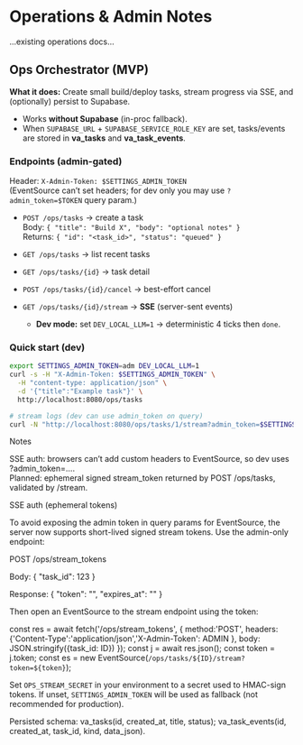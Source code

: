 # Operations & Admin Notes

...existing operations docs...

## Ops Orchestrator (MVP)

**What it does:** Create small build/deploy tasks, stream progress via SSE, and (optionally) persist to Supabase.
- Works **without Supabase** (in-proc fallback).  
- When `SUPABASE_URL` + `SUPABASE_SERVICE_ROLE_KEY` are set, tasks/events are stored in **va_tasks** and **va_task_events**.

### Endpoints (admin-gated)
Header: `X-Admin-Token: $SETTINGS_ADMIN_TOKEN`  
(EventSource can’t set headers; for dev only you may use `?admin_token=$TOKEN` query param.)

- `POST /ops/tasks` → create a task  
  Body: `{ "title": "Build X", "body": "optional notes" }`  
  Returns: `{ "id": "<task_id>", "status": "queued" }`

- `GET /ops/tasks` → list recent tasks

- `GET /ops/tasks/{id}` → task detail

- `POST /ops/tasks/{id}/cancel` → best-effort cancel

- `GET /ops/tasks/{id}/stream` → **SSE** (server-sent events)  
  - **Dev mode:** set `DEV_LOCAL_LLM=1` → deterministic 4 ticks then `done`.

### Quick start (dev)
```bash
export SETTINGS_ADMIN_TOKEN=adm DEV_LOCAL_LLM=1
curl -s -H "X-Admin-Token: $SETTINGS_ADMIN_TOKEN" \
  -H "content-type: application/json" \
  -d '{"title":"Example task"}' \
  http://localhost:8080/ops/tasks

# stream logs (dev can use admin_token on query)
curl -N "http://localhost:8080/ops/tasks/1/stream?admin_token=$SETTINGS_ADMIN_TOKEN"
```

Notes

SSE auth: browsers can’t add custom headers to EventSource, so dev uses ?admin_token=….  
Planned: ephemeral signed stream_token returned by POST /ops/tasks, validated by /stream.

SSE auth (ephemeral tokens)

To avoid exposing the admin token in query params for EventSource, the server now supports short-lived signed stream tokens. Use the admin-only endpoint:

  POST /ops/stream_tokens

Body: { "task_id": 123 }

Response: { "token": "<signed>", "expires_at": "<iso>" }

Then open an EventSource to the stream endpoint using the token:

  const res = await fetch('/ops/stream_tokens', { method:'POST', headers:{'Content-Type':'application/json','X-Admin-Token': ADMIN }, body: JSON.stringify({task_id: ID}) });
  const j = await res.json();
  const token = j.token;
  const es = new EventSource(`/ops/tasks/${ID}/stream?token=${token}`);

Set `OPS_STREAM_SECRET` in your environment to a secret used to HMAC-sign tokens. If unset, `SETTINGS_ADMIN_TOKEN` will be used as fallback (not recommended for production).

Persisted schema: va_tasks(id, created_at, title, status); va_task_events(id, created_at, task_id, kind, data_json).
